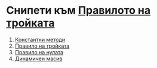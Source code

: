 # Снипети към [Правилото на тройката](../)

1. [Константни методи](./01-Const-Methods.cpp)
2. [Правило на тройката](./02-The-Rule-of-Three.cpp)
3. [Правило на нулата](./03-The-Rule-of-Zero.cpp)
4. [Динамичен масив](./04-Dynamic-Array/)
